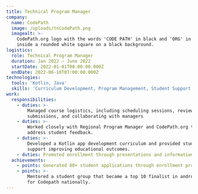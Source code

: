 ```yaml
---
title: Technical Program Manager
company:
  name: CodePath
  image: /uploads/tnCodePath.png
  imagealt: >-
    CodePath.org logo with the words 'CODE PATH' in black and 'ORG' in teal,
    inside a rounded white square on a black background.
logistics:
  role: Technical Program Manager
  duration: Jan 2022 – June 2022
  startDate: 2022-01-01T08:00:00.000Z
  endDate: 2022-06-10T07:00:00.000Z
technologies:
  tools: 'Kotlin, Java'
  skills: 'Curriculum Development, Program Management, Student Support'
work:
  responsibilities:
    - duties: >-
        Managed course logistics, including scheduling sessions, reviewing
        submissions, and collaborating with managers
    - duties: >-
        Worked closely with Regional Program Manager and CodePath.org team to
        address student feedback.
    - duties: >-
        Developed a Kotlin app development curriculum and provided student
        support improving educational outcomes.
    - duties: Promoted enrollment through presentations and information distribution.
  achievements:
    - points: Generated 80+ student applications through enrollment promotion efforts.
    - points: >-
        Mentored a student group that became a top 10 finalist in android apps
        for Codepath nationally.
---
```


